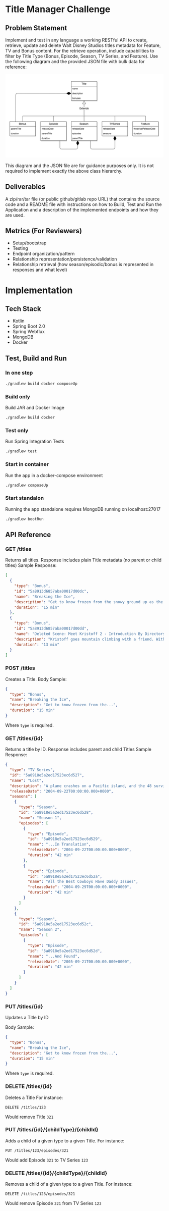 # Title Manager Challenge

## Problem Statement
Implement and test in any language a working RESTful API to create, retrieve, update and delete Walt Disney Studios titles metadata for Feature, TV and Bonus content. For the retrieve operation, include capabilities to filter by Title Type (Bonus, Episode, Season, TV Series, and Feature).
Use the following diagram and the provided JSON file with bulk data for reference:

![class hierarchy](https://raw.githubusercontent.com/ulisesbocchio/titles-reference/master/hierarchy.png)

This diagram and the JSON file are for guidance purposes only. It is not required to implement exactly the above class hierarchy.

## Deliverables
A zip/rar/tar file (or public github/gitlab repo URL) that contains the source code and a README file with instructions on how to Build, Test and Run the Application and a description of the implemented endpoints and how they are used.

## Metrics (For Reviewers)
- Setup/bootstrap
- Testing
- Endpoint organization/pattern
- Relationship representation/persistence/validation
- Relationship retrieval (how season/episodic/bonus is represented in responses and what level)

# Implementation

## Tech Stack

- Kotlin
- Spring Boot 2.0
- Spring Webflux
- MongoDB
- Docker

## Test, Build and Run

###  In one step
```bash
./gradlew build docker composeUp
```

### Build only
Build JAR and Docker Image
````bash
./gradlew build docker
````

### Test only
Run Spring Integration Tests
````bash
./gradlew test
````

### Start in container
Run the app in a docker-compose environment
```bash
./gradlew composeUp

``` 
### Start standalon 
Running the app standalone requires MongoDB running on localhost:27017
````bash
./gradlew bootRun
````

## API Reference

### GET /titles
Returns all titles. Response includes plain Title metadata (no parent or child titles)
Sample Response:
```json
[
  {
    "type": "Bonus",
    "id": "5a8913d6857aba00017d00dc",
    "name": "Breaking the Ice",
    "description": "Get to know frozen from the snowy ground up as the filmmakers and songwriters discuss the story's roots and inspiration; the joys of animating olaf, the little snowman with the sunny personality; and the creation of those amazing songs.",
    "duration": "15 min"
  },
  {
    "type": "Bonus",
    "id": "5a8913d6857aba00017d00dd",
    "name": "Deleted Scene: Meet Kristoff 2 - Introduction By Directors",
    "description": "Kristoff goes mountain climbing with a friend. With an introduction by directors chris buck and jennifer lee.",
    "duration": "13 min"
  }
]
```

### POST /titles
Creates a Title. Body Sample:

```json
{
  "type": "Bonus",
  "name": "Breaking the Ice",
  "description": "Get to know frozen from the...",
  "duration": "15 min"
}
```
Where `type` is required.

### GET /titles/{id}
Returns a title by ID. Response includes parent and child Titles
Sample Response:

```json
{
  "type": "TV Series",
  "id": "5a8918e5a2ed17523ec6d527",
  "name": "Lost",
  "description": "A plane crashes on a Pacific island, and the 48 survivors, stripped of everything, scavenge what they can from the plane for their survival. Some panic; some pin their hopes on rescue. The band of friends, family, enemies, and strangers must work together against the cruel weather and harsh terrain.",
  "releaseDate": "2004-09-22T00:00:00.000+0000",
  "seasons": [
    {
      "type": "Season",
      "id": "5a8918e5a2ed17523ec6d528",
      "name": "Season 1",
      "episodes": [
        {
          "type": "Episode",
          "id": "5a8918e5a2ed17523ec6d529",
          "name": "...In Translation",
          "releaseDate": "2004-09-22T00:00:00.000+0000",
          "duration": "42 min"
        },
        {
          "type": "Episode",
          "id": "5a8918e5a2ed17523ec6d52a",
          "name": "All the Best Cowboys Have Daddy Issues",
          "releaseDate": "2004-09-29T00:00:00.000+0000",
          "duration": "42 min"
        }
      ]
    },
    {
      "type": "Season",
      "id": "5a8918e5a2ed17523ec6d52c",
      "name": "Season 2",
      "episodes": [
        {
          "type": "Episode",
          "id": "5a8918e5a2ed17523ec6d52d",
          "name": "...And Found",
          "releaseDate": "2005-09-21T00:00:00.000+0000",
          "duration": "42 min"
        }
      ]
    }
  ]
}
```

### PUT /titles/{id}
Updates a Title by ID

Body Sample:

```json
{
  "type": "Bonus",
  "name": "Breaking the Ice",
  "description": "Get to know frozen from the...",
  "duration": "15 min"
}
```
Where `type` is required.

### DELETE /titles/{id}
Deletes a Title
For instance:
```
DELETE /titles/123
```
Would remove Title `321`

### PUT /titles/{id}/{childType}/{childId}
Adds a child of a given type to a given Title.
For instance:
```
PUT /titles/123/episodes/321
```
Would add Episode `321` to TV Series `123`


### DELETE /titles/{id}/{childType}/{childId}
Removes a child of a given type to a given Title.
For instance:
```
DELETE /titles/123/episodes/321
```
Would remove Episode `321` from TV Series `123`
